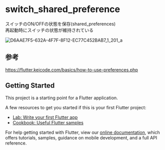 # switch_shared_preference

スイッチのON/OFFの状態を保存(shared_preferences)<br>
再起動時にスイッチの状態が維持されている<br>

![D6AAE7F5-632A-4F7F-8F12-EC77C452BAB7_1_201_a](https://user-images.githubusercontent.com/73986840/120090834-94982a00-c140-11eb-9a83-58fb9eaae64a.jpeg)

## 参考
https://flutter.keicode.com/basics/how-to-use-preferences.php

## Getting Started

This project is a starting point for a Flutter application.

A few resources to get you started if this is your first Flutter project:

- [Lab: Write your first Flutter app](https://flutter.dev/docs/get-started/codelab)
- [Cookbook: Useful Flutter samples](https://flutter.dev/docs/cookbook)

For help getting started with Flutter, view our
[online documentation](https://flutter.dev/docs), which offers tutorials,
samples, guidance on mobile development, and a full API reference.
